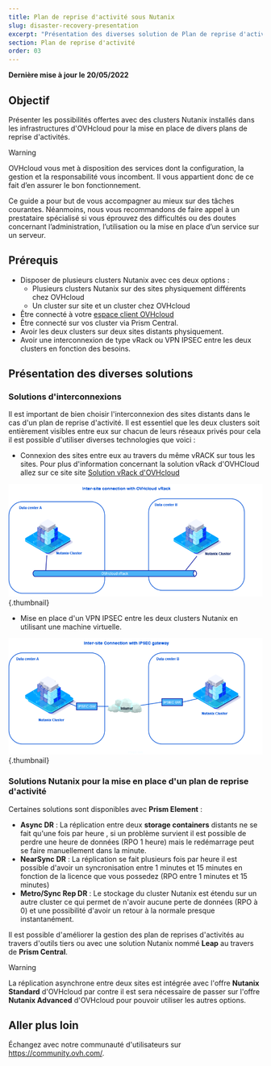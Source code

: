 ```yaml
---
title: Plan de reprise d'activité sous Nutanix
slug: disaster-recovery-presentation
excerpt: "Présentation des diverses solution de Plan de reprise d'activité sous Nutanix"
section: Plan de reprise d'activité
order: 03
---
```


**Dernière mise à jour le 20/05/2022**

## Objectif

Présenter les possibilités offertes avec des clusters Nutanix installés dans les infrastructures d'OVHcloud pour la mise en place de divers plans de reprise d'activités.

> [!warning]
> OVHcloud vous met à disposition des services dont la configuration, la gestion et la responsabilité vous incombent. Il vous appartient donc de ce fait d’en assurer le bon fonctionnement.
>
> Ce guide a pour but de vous accompagner au mieux sur des tâches courantes. Néanmoins, nous vous recommandons de faire appel à un prestataire spécialisé si vous éprouvez des difficultés ou des doutes concernant l’administration, l’utilisation ou la mise en place d’un service sur un serveur.
>

## Prérequis

- Disposer de plusieurs clusters Nutanix avec ces deux options :
    + Plusieurs clusters Nutanix sur des sites physiquement différents chez OVHcloud
    + Un cluster sur site et un cluster chez OVHcloud
- Être connecté à votre [espace client OVHcloud](https://www.ovh.com/auth/?action=gotomanager&from=https://www.ovh.com/fr/&ovhSubsidiary=fr)
- Être connecté sur vos cluster via Prism Central.
- Avoir les deux clusters sur deux sites distants physiquement.
- Avoir une interconnexion de type vRack ou VPN IPSEC entre les deux clusters en fonction des besoins.

## Présentation des diverses solutions

### Solutions d'interconnexions 

Il est important de bien choisir l'interconnexion des sites distants dans le cas d'un plan de reprise d'activité. Il est essentiel  que les deux clusters soit entièrement visibles entre eux sur chacun de leurs réseaux privés pour cela il est possible d'utiliser diverses technologies que voici :

* Connexion des sites entre eux au travers du même vRACK sur tous les sites. Pour plus d'information concernant la solution vRack d'OVHCloud allez sur ce site site [Solution vRack d'OVHcloud](https://www.ovh.com/fr/solutions/vrack/) 

![Interconnection with vRACK diagram](images/vrackinterconnection.png){.thumbnail}

* Mise en place d'un VPN IPSEC entre les deux clusters Nutanix en utilisant une machine virtuelle.

![Interconnection with IPSEC diagram](images/ipsecinterconnection.png){.thumbnail}

### Solutions Nutanix pour la mise en place d'un plan de reprise d'activité

Certaines solutions sont disponibles avec **Prism Element** :

* **Async DR** : La réplication entre deux **storage containers** distants ne se fait qu'une fois par heure , si un problème survient il est  possible de perdre une heure de données (RPO 1 heure) mais le redémarrage peut se faire manuellement dans la minute.
* **NearSync DR** : La réplication se fait plusieurs fois par heure il est possible d'avoir un syncronisation entre 1 minutes et 15 minutes en fonction de la licence que vous possedez (RPO entre 1 minutes et 15 minutes)
* **Metro/Sync Rep DR** : Le stockage du cluster Nutanix est étendu sur un autre cluster ce qui permet de n'avoir aucune perte de données (RPO à 0) et une possibilité d'avoir un retour à la normale presque instantanément.

Il est possible d'améliorer la gestion des plan de reprises d'activités au travers d'outils tiers ou avec une solution Nutanix nommé **Leap** au travers de **Prism Central**.

> [!warning]
> La réplication asynchrone entre deux sites est intégrée avec l'offre **Nutanix Standard** d'OVHcloud par contre il est sera nécessaire de passer sur l'offre **Nutanix Advanced** d'OVHcloud pour pouvoir utiliser les autres options.


## Aller plus loin

Échangez avec notre communauté d'utilisateurs sur <https://community.ovh.com/>.


